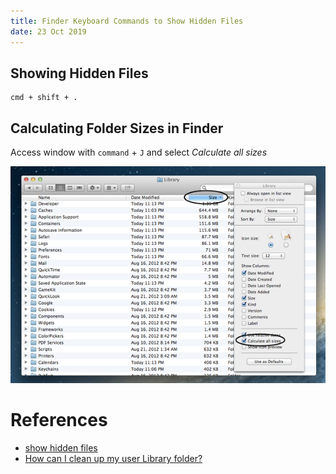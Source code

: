 ```yaml
---
title: Finder Keyboard Commands to Show Hidden Files
date: 23 Oct 2019
---
```


## Showing Hidden Files

```
cmd + shift + .
```

## Calculating Folder Sizes in Finder

Access window with `command` + `J` and select *Calculate all sizes*

![](sizes.png)

# References

- [show hidden files](https://ianlunn.co.uk/articles/quickly-showhide-hidden-files-mac-os-x-mavericks/)
- [How can I clean up my user Library folder?](https://apple.stackexchange.com/a/61931)
